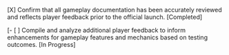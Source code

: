 [X] Confirm that all gameplay documentation has been accurately reviewed and reflects player feedback prior to the official launch. [Completed]

[- [ ] Compile and analyze additional player feedback to inform enhancements for gameplay features and mechanics based on testing outcomes. [In Progress]